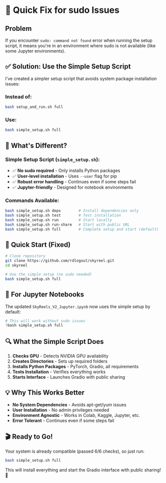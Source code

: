 # 🔧 Quick Fix for sudo Issues

## Problem
If you encounter `sudo: command not found` error when running the setup script, it means you're in an environment where sudo is not available (like some Jupyter environments).

## ✅ Solution: Use the Simple Setup Script

I've created a simpler setup script that avoids system package installation issues:

### Instead of:
```bash
bash setup_and_run.sh full
```

### Use:
```bash
bash simple_setup.sh full
```

## 🎯 What's Different?

### Simple Setup Script (`simple_setup.sh`):
- ✅ **No sudo required** - Only installs Python packages
- ✅ **User-level installation** - Uses `--user` flag for pip
- ✅ **Robust error handling** - Continues even if some steps fail
- ✅ **Jupyter-friendly** - Designed for notebook environments

### Commands Available:
```bash
bash simple_setup.sh deps        # Install dependencies only
bash simple_setup.sh test        # Test installation
bash simple_setup.sh run         # Start locally
bash simple_setup.sh run-share   # Start with public URL
bash simple_setup.sh full        # Complete setup and start (default)
```

## 🚀 Quick Start (Fixed)

```bash
# Clone repository
git clone https://github.com/rdlogout/skyreel.git
cd skyreel

# Use the simple setup (no sudo needed)
bash simple_setup.sh full
```

## 📱 For Jupyter Notebooks

The updated `SkyReels_V2_Jupyter.ipynb` now uses the simple setup by default:

```python
# This will work without sudo issues
!bash simple_setup.sh full
```

## 🔍 What the Simple Script Does

1. **Checks GPU** - Detects NVIDIA GPU availability
2. **Creates Directories** - Sets up required folders
3. **Installs Python Packages** - PyTorch, Gradio, all requirements
4. **Tests Installation** - Verifies everything works
5. **Starts Interface** - Launches Gradio with public sharing

## 💡 Why This Works Better

- **No System Dependencies** - Avoids apt-get/yum issues
- **User Installation** - No admin privileges needed
- **Environment Agnostic** - Works in Colab, Kaggle, Jupyter, etc.
- **Error Tolerant** - Continues even if some steps fail

## 🎬 Ready to Go!

Your system is already compatible (passed 6/6 checks), so just run:

```bash
bash simple_setup.sh full
```

This will install everything and start the Gradio interface with public sharing! 🚀
